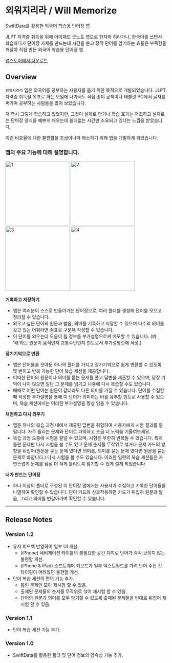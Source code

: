 #  외워지리라 / Will Memorize
SwiftData를 활용한 외국어 학습용 단어장 앱

JLPT 자격증 취득을 위해 아이패드 굿노트 앱으로 한자와 히라가나, 한국어를 쓰면서 학습하다가
단어장 자체를 만드는데 시간을 쏟고 정작 단어를 암기하는 효율은 부족함을 깨달아 직접 만든 외국어 학습용 단어장 앱

[앱스토어에서 다운로드](https://apps.apple.com/kr/app/%EC%99%B8%EC%9B%8C%EC%A7%80%EB%A6%AC%EB%9D%BC/id6739422823)

## Overview
`외워지리라` 앱은 외국어를 공부하는 사용자를 돕기 위한 목적으로 개발되었습니다. JLPT 자격증 취득을 목표로 하는 모임에 나가서도 직접 종이 공책이나 태블릿 PC에서 글자를 써가며 공부하는 사람들을 많이 보았습니다.

저 역시 그렇게 학습하고 있었지만, 그것이 실제로 암기나 학습 효과는 저조하고 실제로는 단어장 양식을 예쁘게 채우는데 쓸데없는 시간만 소요되고 있다는 느낌을 받았습니다.

이런 비효율에 대한 불편함을 조금이나마 해소하기 위해 앱을 개발하게 되었습니다.

### 앱의 주요 기능에 대해 설명합니다.

<p>
    <img src="https://file.notion.so/f/f/25f54fbb-0d4e-47db-999f-f2704a0bb621/432ef9e1-a837-4f55-9b32-8eca74fa9827/1TYRTbddXT4i_2048_2732.png?table=block&id=157263c0-5a08-80ec-9d5a-ca32c7d0ae2e&spaceId=25f54fbb-0d4e-47db-999f-f2704a0bb621&expirationTimestamp=1734242400000&signature=VDw0KSz00iuFUbPqcxnveozRKAPlrD0hprjDbrhE45M&downloadName=1TYRTbddXT4i_2048_2732.png" alt="1" width="200px">
    <img src="https://file.notion.so/f/f/25f54fbb-0d4e-47db-999f-f2704a0bb621/fe7397ba-662c-45ea-806b-f74a4b63b02d/dP1DiXjHXtoH_2048_2732.png?table=block&id=157263c0-5a08-806e-b955-d220987b4643&spaceId=25f54fbb-0d4e-47db-999f-f2704a0bb621&expirationTimestamp=1734242400000&signature=kOrxEVuf_wKf9bwOrmKUqRDjCdG8lf7pVSffInB_QKw&downloadName=dP1DiXjHXtoH_2048_2732.png" alt="2" width="200px">
    <img src="https://file.notion.so/f/f/25f54fbb-0d4e-47db-999f-f2704a0bb621/d09c9889-86ea-43ba-94b2-fef6d436df3b/yZO0ClIXYaOp_2048_2732.png?table=block&id=157263c0-5a08-8054-8e40-f0c0e6a0c1aa&spaceId=25f54fbb-0d4e-47db-999f-f2704a0bb621&expirationTimestamp=1734242400000&signature=luPX6zQOBgPse51wjI88zy9dPSglhf1JK9ActahN9pY&downloadName=yZO0ClIXYaOp_2048_2732.png" alt="3" width="200px">
    <img src="https://file.notion.so/f/f/25f54fbb-0d4e-47db-999f-f2704a0bb621/ff4b7b99-6c75-4034-a6c5-d2d449c72bf9/uMVCYsDNAEfM_2048_2732.png?table=block&id=157263c0-5a08-804a-ac33-e656caf46cf8&spaceId=25f54fbb-0d4e-47db-999f-f2704a0bb621&expirationTimestamp=1734242400000&signature=v2Pw_5qZ00XfXjdzsh4pKFVcS4097mRxoS1gttWWHd4&downloadName=uMVCYsDNAEfM_2048_2732.png" alt="4" width="200px">
</p> 

**기록하고 저장하기**
* 앱은 여러분이 스스로 만들어가는 단어장으로, 여러 폴더를 생성해 단어를 모으고 정리할 수 있습니다.
* 외우고 싶은 단어의 원문과 발음, 의미를 기록하고 저장할 수 있으며 다수의 의미를 갖고 있는 어휘라면 쉼표로 구분해 작성할 수 있습니다.
* 이 단어를 외우는데 도움이 될 정보를 부가설명으로써 메모할 수 있습니다. (예: '배'라는 원문이 음식인지 교통수단인지 힌트로서 부가설명란에 작성.)

**장기기억으로 변환**
* 앱은 단어들을 모아둔 하나의 폴더를 가지고 장기기억으로 쉽게 변환할 수 있도록 몇 번이고 반복 가능한 단어 복습 세션을 제공합니다.
* 어떠한 단어의 원문이나 의미를 묻는 문제를 풀고 답변을 제출할 수 있으며, 당장 기억이 나지 않으면 일단 그 문제를 넘기고 나중에 다시 복습할 수도 있습니다.
* 때때로 어떤 단어는 원문이 같더라도 다른 의미를 가질 수 있습니다. 단어를 수집할 때 작성한 부가설명을 통해 이 단어가 의미하는 바를 유추할 힌트로 사용할 수 있으며, 복습 세션에서는 이러한 부가설명을 항상 읽을 수 있습니다.

**채점하고 다시 외우기**
* 앱은 하나의 복습 과정 내에서 제출된 답변을 취합하여 사용자에게 시험 결과를 알립니다. 자주 틀리는 문제와 단어르 파악하고 조금 더 노력을 기울여보세요.
* 복습 과정 도중에 시험을 끝낼 수 있으며, 시험은 무한히 반복될 수 있습니다. 특히 틀린 문제만 다시 시험을 볼 수도 있고 문제 순서를 무작위로 섞거나 문제 카드의 방향을 뒤집어(원문을 묻는 문제 였다면 의미를, 의미를 묻는 문제 였다면 원문을 묻는 문제로 바뀝니다.) 다시 시험을 볼 수도 있습니다. 이러한 일련의 복습 세션들은 자연스럽게 문제를 점점 더 적게 틀리도록 암기할 수 있게 설계 되었습니다.

**내가 만드는 단어장**
* 하나 이상의 폴더로 구성된 이 단어장 앱에서는 사용자가 수집하고 기록한 단어들을 나열하여 확인할 수 있습니다. 단어 카드와 상호작용하면 카드가 뒤집혀 원문과 발음, 그리고 의미를 번갈아가며 확인할 수 있습니다.

---

## Release Notes

### Version 1.2
* 유저 피드백 반영하여 일부 UI 개선.
    - (iPhone) 네비게이션 타이틀의 불필요한 공간 차지로 단어가 즉각 보이지 않는 불편함 개선.
    - (iPhone & iPad) 소프트웨어 키보드가 일부 텍스트필드를 가려 단어 수집 간 타이핑이 어려웠던 불편함 개선.
* 단어 복습 세션의 편의 기능 추가.
    - 틀린 문제만 모아 재시험 할 수 있음.
    - 출제된 문제들의 순서를 무작위로 섞어 재시험 할 수 있음.
    - 단어의 원문과 의미를 모두 암기할 수 있도록 출제된 문제들을 반대로 뒤집어 재시험 할 수 있음.

### Version 1.1
* 단어 복습 세션 기능 추가.

### Version 1.0
* SwiftData를 활용한 폴더 및 단어 정보의 영속성 기능 추가.
